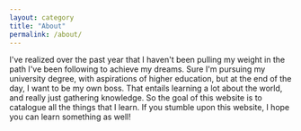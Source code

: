 ```yaml
---
layout: category
title: "About"
permalink: /about/
---
```


I've realized over the past year that I haven't been pulling my weight in the path I've been following to achieve my dreams. Sure I'm pursuing my university degree, with aspirations of higher education, but at the end of the day, I want to be my own boss. That entails learning a lot about the world, and really just gathering knowledge. So the goal of this website is to catalogue all the things that I learn. If you stumble upon this website, I hope you can learn something as well!